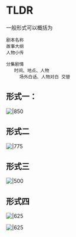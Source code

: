 

# TLDR
一般形式可以概括为

```
剧本名称
故事大纲
人物小传

分集剧情
   时间、地点、人物
	 场外白话、人物对白 交替	
```



## 形式一：

![|850](../../../_resources/%E5%89%A7%E6%9C%AC%E6%95%B0%E6%8D%AE%E5%BD%A2%E5%BC%8F/d34a0b38ec610e7e6f7b871a6b03573f_MD5.png)

## 形式二

![|775](../../../_resources/%E5%89%A7%E6%9C%AC%E6%95%B0%E6%8D%AE%E5%BD%A2%E5%BC%8F/0422719af860060302283eb39dcb82a5_MD5.png)
## 形式三

![|500](../../../_resources/%E5%89%A7%E6%9C%AC%E6%95%B0%E6%8D%AE%E5%BD%A2%E5%BC%8F/5de24cc7135da385b0d4ec203278eeeb_MD5.png)

## 形式四

![|625](../../../_resources/%E5%89%A7%E6%9C%AC%E6%95%B0%E6%8D%AE%E5%BD%A2%E5%BC%8F/34954acb0f83f3b758aa4aa0e7c08ec4_MD5.png)

![|625](../../../_resources/%E5%89%A7%E6%9C%AC%E6%95%B0%E6%8D%AE%E5%BD%A2%E5%BC%8F/a99f5b44614712a3b7b5b81f62148de9_MD5.png)



